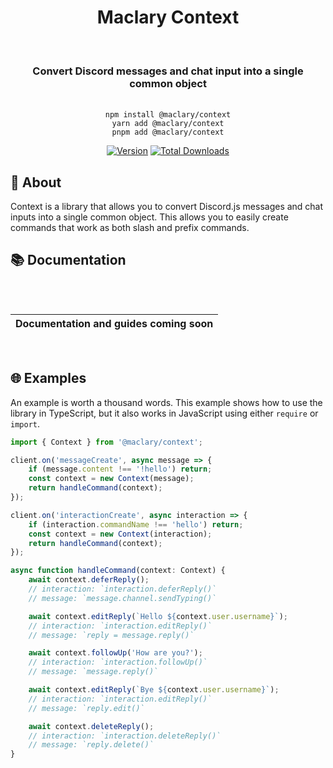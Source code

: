 <div align="center">
    <h1>Maclary Context</h1><br/>
    <h3>Convert Discord messages and chat input into a single common object</h3><br/>
    <code>npm install @maclary/context</code><br/>
    <code>yarn add @maclary/context</code/><br/>
    <code>pnpm add @maclary/context</code><br/>
</div>

<div align="center">

[![Version](https://img.shields.io/npm/v/@maclary/context?color=red&label=@maclary/context)](https://github.com/apteryxxyz/maclary/main/packages/context)
[![Total Downloads](https://img.shields.io/npm/dt/@maclary/context)](https://npmjs.com/maclary)

</div>

## 🤔 About

Context is a library that allows you to convert Discord.js messages and chat inputs into a single common object. This allows you to easily create commands that work as both slash and prefix commands.

## 📚 Documentation

<div align="center" style="padding-top: 2rem; padding-bottom: 1rem">

| **Documentation and guides coming soon** |
| ---------------------------------------- |

</div>

## 🌐 Examples

An example is worth a thousand words. This example shows how to use the library in TypeScript, but it also works in JavaScript using either `require` or `import`.

```ts
import { Context } from '@maclary/context';

client.on('messageCreate', async message => {
    if (message.content !== '!hello') return;
    const context = new Context(message);
    return handleCommand(context);
});

client.on('interactionCreate', async interaction => {
    if (interaction.commandName !== 'hello') return;
    const context = new Context(interaction);
    return handleCommand(context);
});

async function handleCommand(context: Context) {
    await context.deferReply();
    // interaction: `interaction.deferReply()`
    // message: `message.channel.sendTyping()`

    await context.editReply(`Hello ${context.user.username}`);
    // interaction: `interaction.editReply()`
    // message: `reply = message.reply()`

    await context.followUp('How are you?');
    // interaction: `interaction.followUp()`
    // message: `message.reply()`

    await context.editReply(`Bye ${context.user.username}`);
    // interaction: `interaction.editReply()`
    // message: `reply.edit()`

    await context.deleteReply();
    // interaction: `interaction.deleteReply()`
    // message: `reply.delete()`
}
```
